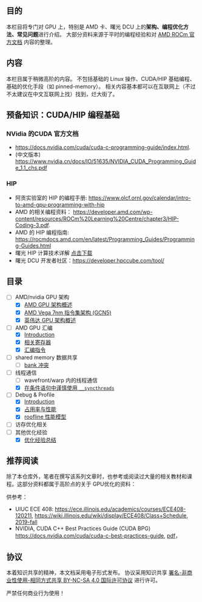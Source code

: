 ## 目的
本栏目将专门对 GPU 上，特别是 AMD 卡、曙光 DCU 上的**架构、编程优化方法、常见问题**进行介绍。
大部分资料来源于平时的编程经验和对 [AMD ROCm 官方文档](https://rocmdocs.amd.com/en/latest/index.html) 内容的整理。

## 内容
本栏目属于稍微高阶的内容。
不包括基础的 Linux 操作、CUDA/HIP 基础编程、基础的优化手段（如 pinned-memory）。
相关内容基本都可以在互联网上（不过不太建议在中文互联网上找）找到，烂大街了。

## 预备知识：CUDA/HIP 编程基础
### NVidia 的CUDA 官方文档
- https://docs.nvidia.com/cuda/cuda-c-programming-guide/index.html.
- (中文版本) https://www.nvidia.cn/docs/IO/51635/NVIDIA_CUDA_Programming_Guide_1.1_chs.pdf

### HIP
- 阿贡实验室的 HIP 的编程手册: https://www.olcf.ornl.gov/calendar/intro-to-amd-gpu-programming-with-hip
- AMD 的相关编程资料： https://developer.amd.com/wp-content/resources/ROCm%20Learning%20Centre/chapter3/HIP-Coding-3.pdf.
- AMD 的 HIP 编程指南: https://rocmdocs.amd.com/en/latest/Programming_Guides/Programming-Guides.html
- 曙光 HIP 计算技术详解 [点击下载](/hpc/hip-programming.pdf)
- 曙光 DCU 开发者社区：https://developer.hpccube.com/tool/

## 目录
- [ ] AMD/nvidia GPU 架构
   - [x] [AMD GPU 架构概述](contents/overview/AMD-gpu-arch.md)
   - [x] [AMD Vega 7nm 指令集架构 (GCN5)](contents/overview/AMD-7nm-isa.md)
   - [x] [英伟达 GPU 架构概述](contents/overview/nvidia-gpu-arch.md)
- [ ] AMD GPU 汇编
   - [x] [Introduction](contents/assembly/intro.md)
   - [x] [相关寄存器](contents/assembly/registers.md)
   - [x] [汇编指令](contents/assembly/instructions.md)
- [ ] shared memory 数据共享
   - [ ] [bank 冲突](contents/shared-memory/bank-conflict.md)
- [ ] 线程通信
   - [ ] wavefront/warp 内的线程通信
   - [x] [在条件语句中谨慎使用 `__syncthreads`](https://blog.gensh.me/cuda-warp-conmunication)
- [ ] Debug & Profile
   - [x] [Introduction](contents/profile-debug/intro.md)
   - [x] [占用率与性能](contents/profile-debug/occupancy.md) 
   - [x] [roofline 性能模型](contents/profile-debug/roofline.md) 
- [ ] 访存优化相关
- [ ] 其他优化经验
   - [x] [优化经验总结](contents/extra-opt-tips)

## 推荐阅读
除了本仓库外，笔者在撰写该系列文章时，也参考或阅读过大量的相关教材和课程。这部分资料都属于高阶点的关于 GPU优化的资料：

供参考：
- UIUC ECE 408: https://ece.illinois.edu/academics/courses/ECE408-120211, https://wiki.illinois.edu/wiki/display/ECE408/Class+Schedule, [2019-fall](https://wiki.illinois.edu/wiki/display/ECE408/Materials+from+prior+semesters#)
- NVIDIA, CUDA C++ Best Practices Guide (CUDA BPG) https://docs.nvidia.com/cuda/cuda-c-best-practices-guide, [pdf](https://docs.nvidia.com/cuda/pdf/CUDA_C_Best_Practices_Guide.pdf)， 


## 协议
本着知识共享的精神，本文档采用电子形式发布。 
协议采用知识共享 [署名-非商业性使用-相同方式共享 BY-NC-SA 4.0 国际许可协议](https://creativecommons.org/licenses/by-nc-sa/4.0/) 进行许可。

严禁任何商业行为使用！